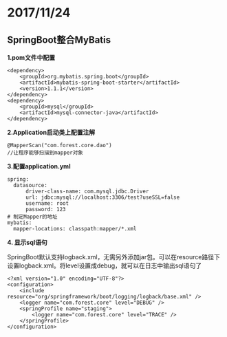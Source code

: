 # 2017/11/24
## SpringBoot整合MyBatis

**1.pom文件中配置**

    <dependency>
        <groupId>org.mybatis.spring.boot</groupId>
        <artifactId>mybatis-spring-boot-starter</artifactId>
        <version>1.1.1</version>
    </dependency>
    <dependency>
        <groupId>mysql</groupId>
        <artifactId>mysql-connector-java</artifactId>
    </dependency>

**2.Application启动类上配置注解**

    @MapperScan("com.forest.core.dao")
    //让程序能够扫描到mapper对象

**3.配置application.yml**

    spring:
      datasource:
          driver-class-name: com.mysql.jdbc.Driver
          url: jdbc:mysql://localhost:3306/test?useSSL=false
          username: root
          password: 123
    # 制定Mapper的地址
    mybatis:
      mapper-locations: classpath:mapper/*.xml

**4. 显示sql语句**

SpringBoot默认支持logback.xml，无需另外添加jar包。可以在resource路径下设置logback.xml。将level设置成debug，就可以在日志中输出sql语句了

    <?xml version="1.0" encoding="UTF-8"?>
    <configuration>
        <include resource="org/springframework/boot/logging/logback/base.xml" />
        <logger name="com.forest.core" level="DEBUG" />
        <springProfile name="staging">
            <logger name="com.forest.core" level="TRACE" />
        </springProfile>
    </configuration>
